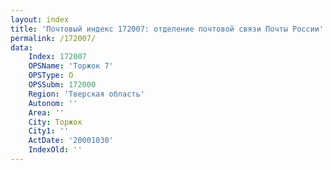 ```yaml
---
layout: index
title: 'Почтовый индекс 172007: отделение почтовой связи Почты России'
permalink: /172007/
data:
    Index: 172007
    OPSName: 'Торжок 7'
    OPSType: О
    OPSSubm: 172000
    Region: 'Тверская область'
    Autonom: ''
    Area: ''
    City: Торжок
    City1: ''
    ActDate: '20001030'
    IndexOld: ''
---
```

